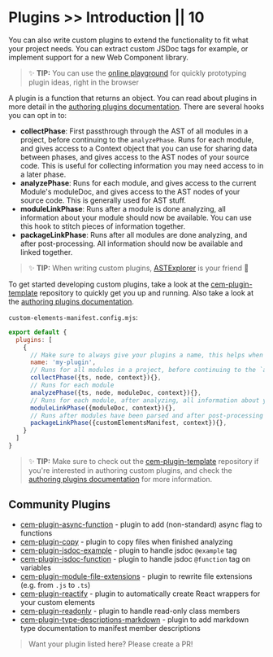 # Plugins >> Introduction || 10

You can also write custom plugins to extend the functionality to fit what your project needs. You can extract custom JSDoc tags for example, or implement support for a new Web Component library.

> ✨ **TIP:** You can use the [online playground](https://custom-elements-manifest.netlify.app/) for quickly prototyping plugin ideas, right in the browser

A plugin is a function that returns an object. You can read about plugins in more detail in the [authoring plugins documentation](../authoring/). There are several hooks you can opt in to:

- **collectPhase**: First passthrough through the AST of all modules in a project, before continuing to the `analyzePhase`. Runs for each module, and gives access to a Context object that you can use for sharing data between phases, and gives access to the AST nodes of your source code. This is useful for collecting information you may need access to in a later phase.
- **analyzePhase**: Runs for each module, and gives access to the current Module's moduleDoc, and gives access to the AST nodes of your source code. This is generally used for AST stuff.
- **moduleLinkPhase**: Runs after a module is done analyzing, all information about your module should now be available. You can use this hook to stitch pieces of information together.
- **packageLinkPhase**: Runs after all modules are done analyzing, and after post-processing. All information should now be available and linked together.

> ✨ **TIP:** When writing custom plugins, [ASTExplorer](https://astexplorer.net/#/gist/f99a9fba2c21e015d0a8590d291523e5/cce02565e487b584c943d317241991f19b105f94) is your friend 🙂

To get started developing custom plugins, take a look at the [cem-plugin-template](https://github.com/open-wc/cem-plugin-template) repository to quickly get you up and running.  Also take a look at the [authoring plugins documentation](../authoring/).

`custom-elements-manifest.config.mjs`:
```js
export default {
  plugins: [
    {
      // Make sure to always give your plugins a name, this helps when debugging
      name: 'my-plugin',
      // Runs for all modules in a project, before continuing to the `analyzePhase`
      collectPhase({ts, node, context}){},
      // Runs for each module
      analyzePhase({ts, node, moduleDoc, context}){},
      // Runs for each module, after analyzing, all information about your module should now be available
      moduleLinkPhase({moduleDoc, context}){},
      // Runs after modules have been parsed and after post-processing
      packageLinkPhase({customElementsManifest, context}){},
    }
  ]
}
```

> ✨ **TIP:** Make sure to check out the [cem-plugin-template](https://github.com/open-wc/cem-plugin-template) repository if you're interested in authoring custom plugins, and check the [authoring plugins documentation](../authoring/) for more information.

## Community Plugins

- [cem-plugin-async-function](https://www.npmjs.com/package/cem-plugin-async-function) - plugin to add (non-standard) async flag to functions
- [cem-plugin-copy](https://www.npmjs.com/package/cem-plugin-copy) - plugin to copy files when finished analyzing
- [cem-plugin-jsdoc-example](https://www.npmjs.com/package/cem-plugin-jsdoc-example) - plugin to handle jsdoc `@example` tag
- [cem-plugin-jsdoc-function](https://www.npmjs.com/package/cem-plugin-jsdoc-function) - plugin to handle jsdoc `@function` tag on variables
- [cem-plugin-module-file-extensions](https://www.npmjs.com/package/cem-plugin-module-file-extensions) - plugin to rewrite file extensions (e.g. from `.js` to `.ts`)
- [cem-plugin-reactify](https://www.npmjs.com/package/cem-plugin-reactify) - plugin to automatically create React wrappers for your custom elements
- [cem-plugin-readonly](https://www.npmjs.com/package/cem-plugin-readonly) - plugin to handle read-only class members
- [cem-plugin-type-descriptions-markdown](https://www.npmjs.com/package/cem-plugin-type-descriptions-markdown) - plugin to add markdown type documentation to manifest member descriptions

> Want your plugin listed here? Please create a PR!
